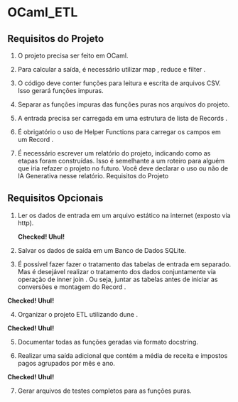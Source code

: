 # OCaml_ETL

## Requisitos do Projeto

1. O projeto precisa ser feito em OCaml.

2. Para calcular a saída, é necessário utilizar map , reduce e filter .

3. O código deve conter funções para leitura e escrita de arquivos CSV. Isso gerará funções
impuras.

4. Separar as funções impuras das funções puras nos arquivos do projeto.

5. A entrada precisa ser carregada em uma estrutura de lista de Records .

6. É obrigatório o uso de Helper Functions para carregar os campos em um Record .

7. É necessário escrever um relatório do projeto, indicando como as etapas foram construídas. Isso
é semelhante a um roteiro para alguém que iria refazer o projeto no futuro. Você deve declarar o
uso ou não de IA Generativa nesse relatório.
Requisitos do Projeto


## Requisitos Opcionais

1. Ler os dados de entrada em um arquivo estático na internet (exposto via http). 

    **Checked! Uhul!**

2. Salvar os dados de saída em um Banco de Dados SQLite.




3. É possível fazer fazer o tratamento das tabelas de entrada em separado. Mas é desejável realizar
o tratamento dos dados conjuntamente via operação de inner join . Ou seja, juntar as tabelas
antes de iniciar as conversões e montagem do Record .

**Checked! Uhul!**

4. Organizar o projeto ETL utilizando dune .

**Checked! Uhul!**

5. Documentar todas as funções geradas via formato docstring.



6. Realizar uma saída adicional que contém a média de receita e impostos pagos agrupados por mês e ano.

**Checked! Uhul!**


7. Gerar arquivos de testes completos para as funções puras.

